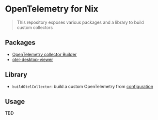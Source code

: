 # OpenTelemetry for Nix

> This repository exposes various packages and a library to build custom collectors

## Packages

- [OpenTelemetry collector Builder](https://github.com/open-telemetry/opentelemetry-collector/tree/main/cmd/builder)
- [otel-desktop-viewer](https://github.com/open-telemetry/opentelemetry-collector/tree/main/cmd/builder)

## Library

- `buildOtelCollector`: build a custom OpenTelemetry from [configuration](https://github.com/open-telemetry/opentelemetry-collector/tree/main/cmd/builder#configuration)


## Usage

TBD

